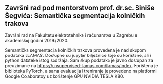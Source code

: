 
Završni rad pod mentorstvom prof. dr.sc. Siniše Šegvića: Semantička segmentacija kolničkih trakova
--

Završni rad na Fakultetu elektrotehnike i računarstva u Zagrebu u akademskoj godini 2019./2020. 

Semantička segmentacija kolničkih trakova provedena je nad skupom podataka LLAMAS. Dostupne su jupyter bilježnice koje su korištene, ali i python datoteke istog sadržaja. Sam skup podataka je javno dostupan za preuzimanje na https://unsupervised-llamas.com/llamas/index.
Korištena je biblioteka PyTorch, a sama evaluacija i treniranje je provedeno na platformi Google Colaboratoy uz korištenje GPU NVIDIA TESLA K80.

